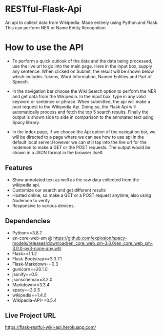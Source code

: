 # RESTful-Flask-Api

An api to collect data from Wikipedia. Made entirely using Python and Flask. This can perform NER or Name Entity Recognition

# How to use the API

- To perform a quick outlook of the data and the data being processed, use the live url to go into the main page. Here in the input box, supply any sentence. When clicked on Submit, the result will be shown below which includes Tokens, Word Information, Named Entities and Part of Speech. 

- In the navigation bar choose the Wiki Search option to perform the NER and get data from the Wikipedia. In the input box, type in any valid keyword or sentence or phrase. When submitted, the api will make a post request to the Wikipedia Api. Doing so, the Flask Api will automatically process and fetch the top 5 search results. Finally the output is shown side to side in comparison to the annotated text using Spacy library.

- In the index page, if we choose the Api option of the navigation bar, we will be directed to a page where we can see how to use api in the default local server.However we can still tap into the live url for the nodemon to make a GET or the POST requests. The output would be shown in a JSON format in the browser itself.


## Features

- Show annotated text as well as the raw data collected from the wikipedia api.
- Customize our search and get different results
- Hosted online, so make a GET or a POST request anytime, also using Nodemon to verify
- Responsive to various devices.

## Dependencies

- Python>=3.8.7
- en-core-web-sm @ https://github.com/explosion/spacy-models/releases/download/en_core_web_sm-3.0.0/en_core_web_sm-3.0.0-py3-none-any.whl
- Flask==1.1.2
- Flask-Bootstrap==3.3.7.1
- Flask-Markdown==0.3
- gunicorn==20.1.0
- jsonify==0.5
- jsonschema==3.2.0
- Markdown==3.3.4
- spacy==3.0.5
- wikipedia==1.4.0
- Wikipedia-API==0.5.4

## Live Project URL

https://flask-restful-wiki-api.herokuapp.com/
